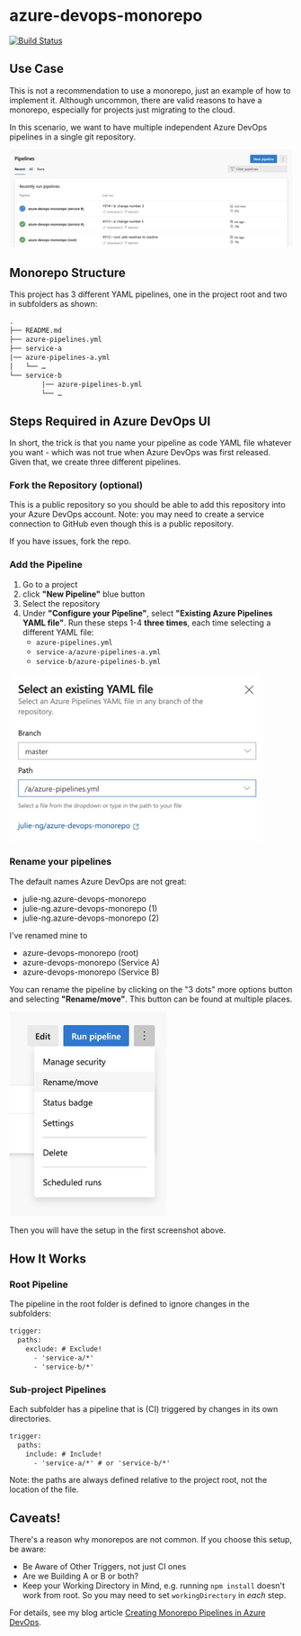 # azure-devops-monorepo

[![Build Status](https://dev.azure.com/julie-msft/Public%20Demos/_apis/build/status/azure-devops-monorepo%20(root)?branchName=master)](https://dev.azure.com/julie-msft/Public%20Demos/_build/latest?definitionId=9&branchName=master)

## Use Case

This is not a recommendation to use a monorepo, just an example of how to implement it. Although uncommon, there are valid reasons to have a monorepo, especially for projects just migrating to the cloud.

In this scenario, we want to have multiple independent Azure DevOps pipelines in a single git repository.

![Goal: multiple piplines in a single repo](./images/devops-monorepo-goal.png)

## Monorepo Structure

This project has 3 different YAML pipelines, one in the project root and two in subfolders as shown:

```
.
├── README.md
├── azure-pipelines.yml
├── service-a
|── azure-pipelines-a.yml
│   └── …
└── service-b
		|── azure-pipelines-b.yml
		└── …
```

## Steps Required in Azure DevOps UI

In short, the trick is that you name your pipeline as code YAML file whatever you want - which was not true when Azure DevOps was first released. Given that, we create three different pipelines.

### Fork the Repository (optional)

This is a public repository so you should be able to add this repository into your Azure DevOps account. Note: you may need to create a service connection to GitHub even though this is a public repository. 

If you have issues, fork the repo.

### Add the Pipeline

1. Go to a project
2. click **"New Pipeline"** blue button
3. Select the repository
4. Under **"Configure your Pipeline"**, select **"Existing Azure Pipelines YAML file"**. Run these steps 1-4 **three times**, each time selecting a different YAML file:
	- `azure-pipelines.yml`
	- `service-a/azure-pipelines-a.yml`
	- `service-b/azure-pipelines-b.yml`

<img src="./images/devops-yaml-file-path.png" width="450" alt="Select a different YAML file path in the Azure DevOps UI">	

### Rename your pipelines

The default names Azure DevOps are not great:

- julie-ng.azure-devops-monorepo
- julie-ng.azure-devops-monorepo (1)
- julie-ng.azure-devops-monorepo (2)

I've renamed mine to

- azure-devops-monorepo (root)
- azure-devops-monorepo (Service A)
- azure-devops-monorepo (Service B)

You can rename the pipeline by clicking on the "3 dots" more options button and selecting **"Rename/move"**. This button can be found at multiple places.

<img src="./images/devops-rename-pipeline.png" width="280" alt="Rename your Pipeline in the Azure DevOps UI">

Then you will have the setup in the first screenshot above.

## How It Works

### Root Pipeline

The pipeline in the root folder is defined to ignore changes in the subfolders:

```
trigger:
  paths:
    exclude: # Exclude!
      - 'service-a/*'
      - 'service-b/*'
```

### Sub-project Pipelines

Each subfolder has a pipeline that is (CI) triggered by changes in its own directories. 

```
trigger:
  paths:
    include: # Include!
      - 'service-a/*' # or 'service-b/*'
```

Note: the paths are always defined relative to the project root, not the location of the file.

## Caveats!

There's a reason why monorepos are not common. If you choose this setup, be aware:

- Be Aware of Other Triggers, not just CI ones
- Are we Building A or B or both?
- Keep your Working Directory in Mind, e.g. running `npm install` doesn't work from root. So you may need to set `workingDirectory` in _each_ step.

For details, see my blog article [Creating Monorepo Pipelines in Azure DevOps](https://julie.io/writing/monorepo-pipelines-in-azure-devops/).